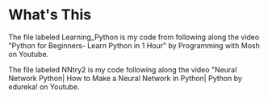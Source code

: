 # What's This
The file labeled Learning_Python is my code from following along the video "Python for Beginners- Learn Python in 1 Hour" by Programming with Mosh on Youtube. 

The file labeled NNtry2 is my code following along the video "Neural Network Python| How to Make a Neural Network in Python| Python by edureka! on Youtube.  

